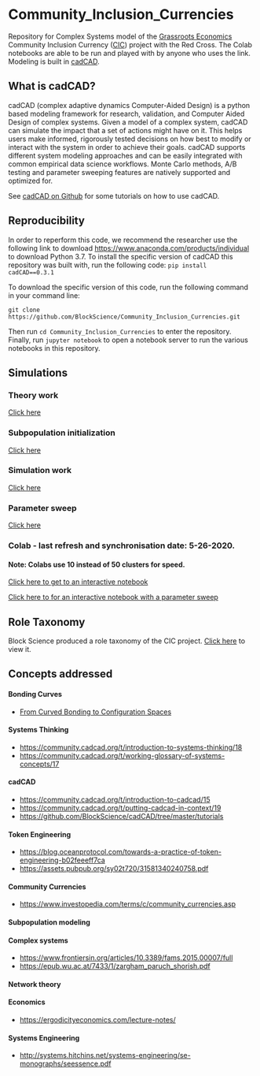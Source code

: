 # Community_Inclusion_Currencies
Repository for Complex Systems model of the [Grassroots Economics](https://www.grassrootseconomics.org/) Community Inclusion Currency ([CIC](http://cichub.org/))  project with the Red Cross. The Colab notebooks are able to be run and played with by anyone who uses the link. Modeling is built in [cadCAD](https://cadcad.org/). 

## What is cadCAD?
cadCAD (complex adaptive dynamics Computer-Aided Design) is a python based modeling framework for research, validation, and Computer Aided Design of complex systems. Given a model of a complex system, cadCAD can simulate the impact that a set of actions might have on it. This helps users make informed, rigorously tested decisions on how best to modify or interact with the system in order to achieve their goals. cadCAD supports different system modeling approaches and can be easily integrated with common empirical data science workflows. Monte Carlo methods, A/B testing and parameter sweeping features are natively supported and optimized for.

See [cadCAD on Github](https://github.com/BlockScience/cadCAD/tree/master/tutorials) for some tutorials on how to use cadCAD.

## Reproducibility
In order to reperform this code, we recommend the researcher use the following link to download https://www.anaconda.com/products/individual to download Python 3.7. To install the specific version of cadCAD this repository was built with, run the following code:
```pip install cadCAD==0.3.1```

To download the specific version of this code, run the following command in your command line:

```git clone https://github.com/BlockScience/Community_Inclusion_Currencies.git``` 

Then run ```cd Community_Inclusion_Currencies``` to enter the repository. Finally, run ```jupyter notebook``` to open a notebook server to run the various notebooks in this repository. 


## Simulations

### Theory work
[Click here](https://nbviewer.jupyter.org/github/BlockScience/Community_Inclusion_Currencies/blob/master/BondingCurve/cic_initialization.ipynb)


### Subpopulation initialization 
[Click here](https://nbviewer.jupyter.org/github/BlockScience/Community_Inclusion_Currencies/blob/master/SubpopulationGenerator/Subpopulation_Construction.ipynb)

### Simulation work
[Click here](https://nbviewer.jupyter.org/github/BlockScience/Community_Inclusion_Currencies/blob/master/Simulation/CIC_Network_cadCAD_model.ipynb)

### Parameter sweep 
[Click here](https://nbviewer.jupyter.org/github/BlockScience/Community_Inclusion_Currencies/blob/master/Simulation_param/CIC_Network_cadCAD_model_params_Template.ipynb)

### Colab - last refresh and synchronisation date: 5-26-2020.

#### Note: Colabs use 10 instead of 50 clusters for speed. 
[Click here to get to an interactive notebook](https://colab.research.google.com/drive/1JkpX6UwJAezxUkVVj2SHFah-eNUzEif0)

[Click here to for an interactive notebook with a parameter sweep](https://colab.research.google.com/drive/1_vtPeTrEEq95RlyHu9awSRMuXUgr0WAt)


## Role Taxonomy
Block Science produced a role taxonomy of the CIC project. [Click here](https://gitlab.com/grassrootseconomics/cic-modeling/-/blob/master/Documents/2020.05.25_RedCrossCICRoleTaxonomy.pdf) to view it.
## Concepts addressed

#### Bonding Curves
* [From Curved Bonding to Configuration Spaces](https://epub.wu.ac.at/7385)

####  Systems Thinking
* https://community.cadcad.org/t/introduction-to-systems-thinking/18
* https://community.cadcad.org/t/working-glossary-of-systems-concepts/17

#### cadCAD
* https://community.cadcad.org/t/introduction-to-cadcad/15
* https://community.cadcad.org/t/putting-cadcad-in-context/19
* https://github.com/BlockScience/cadCAD/tree/master/tutorials

#### Token Engineering
* https://blog.oceanprotocol.com/towards-a-practice-of-token-engineering-b02feeeff7ca
* https://assets.pubpub.org/sy02t720/31581340240758.pdf

#### Community Currencies
* https://www.investopedia.com/terms/c/community_currencies.asp

#### Subpopulation modeling

#### Complex systems
* https://www.frontiersin.org/articles/10.3389/fams.2015.00007/full
* https://epub.wu.ac.at/7433/1/zargham_paruch_shorish.pdf

#### Network theory

#### Economics
* https://ergodicityeconomics.com/lecture-notes/

#### Systems Engineering
* http://systems.hitchins.net/systems-engineering/se-monographs/seessence.pdf


